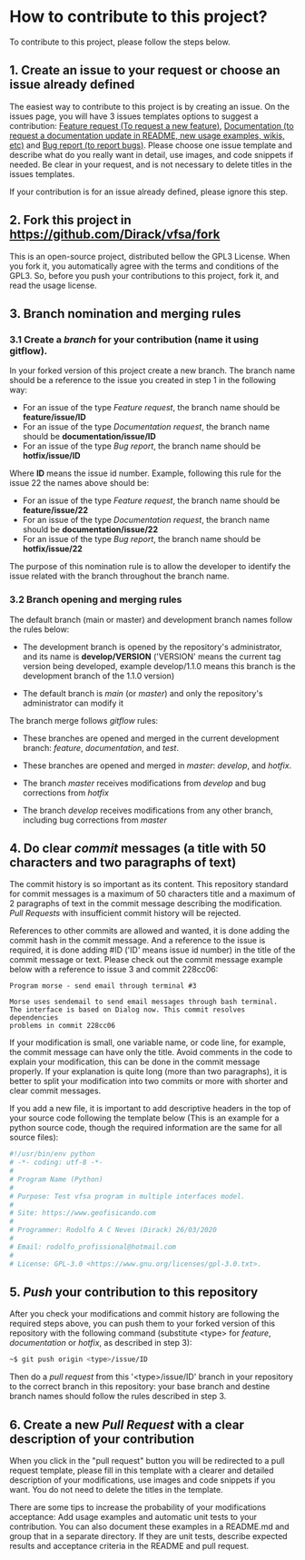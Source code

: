 # How to contribute to this project?

To contribute to this project, please follow the steps below.

## 1. Create an issue to your request or choose an issue already defined

The easiest way to contribute to this project is by creating an issue. On the issues page, you will have 3 issues templates options to suggest a contribution: [Feature request (To request a new feature)](https://github.com/Dirack/vfsa/issues/new?assignees=Dirack&labels=enhancement&template=feature_request.md&title=%5BFEA%5D), [Documentation (to request a documentation update in README, new usage examples, wikis, etc)](https://github.com/Dirack/vfsa/issues/new?assignees=Dirack&labels=documentation&template=documentation.md&title=%5BDOC%5D) and [Bug report (to report bugs)](https://github.com/Dirack/vfsa/issues/new?assignees=Dirack&labels=bug&template=bug_report.md&title=%5BBUG%5D). Please choose one issue template and describe what do you really want in detail, use images, and code snippets if needed. Be clear in your request, and is not necessary to delete titles in the issues templates.   

If your contribution is for an issue already defined, please ignore this step.

## 2. Fork this project in <https://github.com/Dirack/vfsa/fork>

This is an open-source project, distributed bellow the GPL3 License. When you fork it, you automatically agree with the terms and conditions of the GPL3. So, before you push your contributions to this project, fork it, and read the usage license. 

## 3. Branch nomination and merging rules

### 3.1 Create a _branch_ for your contribution (name it using gitflow).

In your forked version of this project create a new branch. The branch name should be a reference to the issue you created in step 1 in the following way:

- For an issue of the type _Feature request_, the branch name should be **feature/issue/ID**
- For an issue of the type _Documentation request_, the branch name should be **documentation/issue/ID**
- For an issue of the type _Bug report_, the branch name should be **hotfix/issue/ID**

Where **ID** means the issue id number. Example, following this rule for the issue 22 the names above should be:

- For an issue of the type _Feature request_, the branch name should be **feature/issue/22**
- For an issue of the type _Documentation request_, the branch name should be **documentation/issue/22**
- For an issue of the type _Bug report_, the branch name should be **hotfix/issue/22**

The purpose of this nomination rule is to allow the developer to identify the issue related with the branch throughout the branch name.

### 3.2 Branch opening and merging rules

The default branch (main or master) and development branch names follow the rules below:

- The development branch is opened by the repository's administrator, and its name is **develop/VERSION** ('VERSION' means the current tag version being developed, example develop/1.1.0 means this branch is the development branch of the 1.1.0 version)

- The default branch is _main_ (or _master_) and only the repository's administrator can modify it

The branch merge follows _gitflow_ rules:

- These branches are opened and merged in the current development branch: _feature_, _documentation_, and _test_.

- These branches are opened and merged in _master_: _develop_, and _hotfix_.

- The branch _master_ receives modifications from _develop_ and bug corrections from _hotfix_

- The branch _develop_ receives modifications from any other branch, including bug corrections from _master_

## 4. Do clear _commit_ messages (a title with 50 characters and two paragraphs of text)

The commit history is so important as its content. This repository standard for commit messages is a maximum of 50 characters title and a maximum of 2 paragraphs of text in the commit message describing the modification. _Pull Requests_ with insufficient commit history will be rejected.

References to other commits are allowed and wanted, it is done adding the commit hash in the commit message.
And a reference to the issue is required, it is done adding #ID ('ID' means issue id number) in the title of the commit message or text. Please check out the commit message example below with a reference to issue 3 and commit 228cc06:

```
Program morse - send email through terminal #3

Morse uses sendemail to send email messages through bash terminal.
The interface is based on Dialog now. This commit resolves dependencies
problems in commit 228cc06
```

If your modification is small, one variable name, or code line, for example, the commit message can have only the title. Avoid comments in the code to explain your modification, this can be done in the commit message properly. If your explanation is quite long (more than two paragraphs), it is better to split your modification into two commits or more with shorter and clear commit messages.

If you add a new file, it is important to add descriptive headers in the top of your source code following the template below (This is an example for a python source code, though the required information are the same for all source files):

```py
#!/usr/bin/env python
# -*- coding: utf-8 -*-
#
# Program Name (Python)
# 
# Purpose: Test vfsa program in multiple interfaces model.
# 
# Site: https://www.geofisicando.com
# 
# Programmer: Rodolfo A C Neves (Dirack) 26/03/2020
# 
# Email: rodolfo_profissional@hotmail.com
# 
# License: GPL-3.0 <https://www.gnu.org/licenses/gpl-3.0.txt>.
```

## 5. _Push_ your contribution to this repository

After you check your modifications and commit history are following the required steps above, you can push them to your forked version of this repository with the following command (substitute \<type\> for _feature_, _documentation_ or _hotfix_, as described in step 3):

```sh
~$ git push origin <type>/issue/ID
```

Then do a _pull request_ from this '\<type\>/issue/ID' branch in your repository to the correct branch in this repository: your base branch and destine branch names should follow the rules described in step 3.

## 6. Create a new _Pull Request_ with a clear description of your contribution

When you click in the "pull request" button you will be redirected to a pull request template, please fill in this template with a clearer and detailed description of your modifications, use images and code snippets if you want. You do not need to delete the titles in the template. 

There are some tips to increase the probability of your modifications acceptance:  Add usage examples and automatic unit tests to your contribution. You can also document these examples in a README.md and group that in a separate directory. If they are unit tests, describe expected results and acceptance criteria in the README and pull request.
